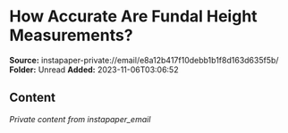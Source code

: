 # How Accurate Are Fundal Height Measurements?

**Source:** instapaper-private://email/e8a12b417f10debb1b1f8d163d635f5b/
**Folder:** Unread
**Added:** 2023-11-06T03:06:52




## Content
*Private content from instapaper_email*
